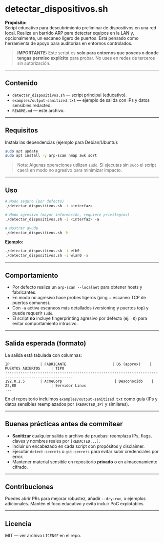 # detectar_dispositivos.sh

**Propósito:**  
Script educativo para descubrimiento preliminar de dispositivos en una red local. Realiza un barrido ARP para detectar equipos en la LAN y, opcionalmente, un escaneo ligero de puertos. Está pensado como herramienta de apoyo para auditorías en entornos controlados.

> **IMPORTANTE:** Este script es **solo para entornos que posees o donde tengas permiso explícito** para probar. No uses en redes de terceros sin autorización.

---

## Contenido
- `detectar_dispositivos.sh` — script principal (educativo).
- `examples/output-sanitized.txt` — ejemplo de salida con IPs y datos sensibles redacted.
- `README.md` — este archivo.

---

## Requisitos
Instala las dependencias (ejemplo para Debian/Ubuntu):
```bash
sudo apt update
sudo apt install -y arp-scan nmap awk sort
```

> Nota: Algunas operaciones utilizan `sudo`. Si ejecutas sin `sudo` el script caerá en modo no agresivo para minimizar impacto.

---

## Uso
```bash
# Modo seguro (por defecto)
./detectar_dispositivos.sh -i <interfaz>

# Modo agresivo (mayor información, requiere privilegios)
./detectar_dispositivos.sh -i <interfaz> -a

# Mostrar ayuda
./detectar_dispositivos.sh -h
```

**Ejemplo:**
```bash
./detectar_dispositivos.sh -i eth0
./detectar_dispositivos.sh -i wlan0 -a
```

---

## Comportamiento
- Por defecto realiza un `arp-scan --localnet` para obtener hosts y fabricantes.
- En modo no agresivo hace probes ligeros (ping + escaneo TCP de puertos comunes).
- Con `-a` activa escaneos más detallados (versioning y puertos top) y puede requerir `sudo`.
- El script **no** incluye fingerprinting agresivo por defecto (ej. `-O`) para evitar comportamiento intrusivo.

---

## Salida esperada (formato)
La salida está tabulada con columnas:
```
IP              | FABRICANTE                     | OS (approx)    | PUERTOS ABIERTOS     | TIPO
-----------------------------------------------------------------------------------------------------
192.0.2.5       | AcmeCorp                        | Desconocido    | 22,80                | Servidor Linux
...
```
En el repositorio incluimos `examples/output-sanitized.txt` como guía (IPs y datos sensibles reemplazados por `[REDACTED_IP]` y similares).

---

## Buenas prácticas antes de commitear
- **Sanitizar** cualquier salida o archivo de pruebas: reemplaza IPs, flags, claves y nombres reales por `[REDACTED...]`.
- Incluir un encabezado en cada script con propósitos y disclaimer.
- Ejecutar `detect-secrets` o `git-secrets` para evitar subir credenciales por error.
- Mantener material sensible en repositorio **privado** o en almacenamiento cifrado.

---

## Contribuciones
Puedes abrir PRs para mejorar robustez, añadir `--dry-run`, o ejemplos adicionales. Mantén el foco educativo y evita incluir PoC explotables.

---

## Licencia
MIT — ver archivo `LICENSE` en el repo.
